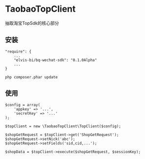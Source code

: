 TaobaoTopClient
===============

抽取淘宝TopSdk的核心部分


安装
----

    "require": {
        ...
        "elvis-bi/bq-wechat-sdk": "0.1.0Alpha"
        ...
    }
    
    php composer.phar update
    
    
使用
----

    $config = array(
        'appkey' => '...',
        'secretKey' => '...'
    );
    
    $topClient = new \TaobaoTopClient\TopClient($config);
    
    $shopGetRequest = $topClient->get('ShopGetRequest');
    $shopGetRequest->setNick('abc');
    $shopGetRequest->setFields('sid,cid,...');
    
    $shopData = $topClient->execute($shopGetRequest, $sessionKey);
